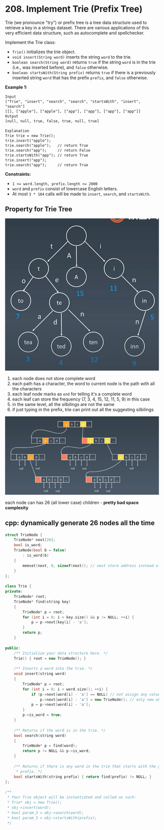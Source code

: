 # 208. Implement Trie (Prefix Tree)

Trie (we pronounce "try") or prefix tree is a tree data structure used to retrieve a key in a strings dataset. There are various applications of this very efficient data structure, such as autocomplete and spellchecker.

Implement the Trie class:

- `Trie()` initializes the trie object.
- `void insert(String word)` inserts the string `word` to the trie.
- `boolean search(String word)` returns `true` if the string `word` is in the trie (i.e., was inserted before), and `false` otherwise.
- `boolean startsWith(String prefix)` returns `true` if there is a previously inserted string `word` that has the prefix `prefix`, and `false` otherwise.

 

**Example 1:**

```
Input
["Trie", "insert", "search", "search", "startsWith", "insert", "search"]
[[], ["apple"], ["apple"], ["app"], ["app"], ["app"], ["app"]]
Output
[null, null, true, false, true, null, true]

Explanation
Trie trie = new Trie();
trie.insert("apple");
trie.search("apple");   // return True
trie.search("app");     // return False
trie.startsWith("app"); // return True
trie.insert("app");
trie.search("app");     // return True
```

 

**Constraints:**

- `1 <= word.length, prefix.length <= 2000`
- `word` and `prefix` consist of lowercase English letters.
- At most `3 * 104` calls will be made to `insert`, `search`, and `startsWith`.

## Property for Trie Tree

![Screen Shot 2020-04-25 at 6.16.08 PM.png](resources/1BDFAC75203D6103ED7BDA046708027C.png)

1. each node does not store complete word
2. each path has a character, the word to current node is the path with all the characters
3. each leaf node marks as `end` for telling it's a complete word
4. each leaf can store the frequency (7, 3, 4, 15, 12, 11, 5, 9) in this case
5. in the same level, all the silbilings are not the same
6. if just typing in the prefix, trie can print out all the suggesting silbilings

![Screen Shot 2020-04-25 at 6.22.03 PM.png](resources/53E2049F8A91A184083AB85827B4396D.png)

each node can has 26 (all lower case) children - **pretty bad space complexity**

## cpp: dynamically generate 26 nodes all the time

```c++
struct TrieNode {
    TrieNode* next[26];
    bool is_word;
    TrieNode(bool b = false)
        : is_word(b)
    {
        memset(next, 0, sizeof(next)); // next store address instead of the value itself
    }
};

class Trie {
private:
    TrieNode* root;
    TrieNode* find(string key)
    {
        TrieNode* p = root;
        for (int i = 0; i < key.size() && p != NULL; ++i) {
            p = p->next[key[i] - 'a'];
        }
        return p;
    }

public:
    /** Initialize your data structure here. */
    Trie() { root = new TrieNode(); }

    /** Inserts a word into the trie. */
    void insert(string word)
    {
        TrieNode* p = root;
        for (int i = 0; i < word.size(); ++i) {
            if (p->next[word[i] - 'a'] == NULL) // not assign any value yet
                p->next[word[i] - 'a'] = new TrieNode(); // only new when 
            p = p->next[word[i] - 'a'];
        }
        p->is_word = true;
    }

    /** Returns if the word is in the trie. */
    bool search(string word)
    {
        TrieNode* p = find(word);
        return p != NULL && p->is_word;
    }

    /** Returns if there is any word in the trie that starts with the given
     * prefix. */
    bool startsWith(string prefix) { return find(prefix) != NULL; }
};

/**
 * Your Trie object will be instantiated and called as such:
 * Trie* obj = new Trie();
 * obj->insert(word);
 * bool param_3 = obj->search(word);
 * bool param_3 = obj->startsWith(prefix);
 */

```